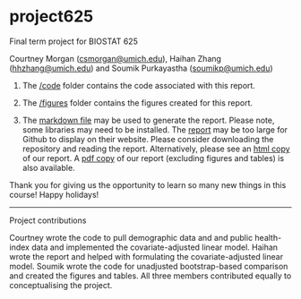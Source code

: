 # project625

Final term project for BIOSTAT 625

Courtney Morgan (csmorgan@umich.edu), Haihan Zhang (hhzhang@umich.edu) and Soumik Purkayastha (soumikp@umich.edu)

1. The [/code](https://github.com/soumikp/project625/tree/main/code) folder contains the code associated with this report. 

2. The [/figures](https://github.com/soumikp/project625/tree/main/figures) folder contains the figures created for this report. 

3. The [markdown file](https://github.com/soumikp/project625/blob/main/report.Rmd) may be used to generate the report. Please note, some libraries may need to be installed. The [report](https://github.com/soumikp/project625/blob/main/report.html) may be too large for Github to display on their website. Please consider downloading the repository and reading the report. Alternatively, please see an [html copy](https://rpubs.com/soumikp/706808) of our report. A [pdf copy](https://github.com/soumikp/project625/blob/main/report_no_figures_tables.pdf) of our report (excluding figures and tables) is also available.

Thank you for giving us the opportunity to learn so many new things in this course! Happy holidays! 

<hr>

Project contributions

Courtney wrote the code to pull demographic data and and public health-index data and implemented the covariate-adjusted linear model. Haihan wrote the report and helped with formulating the covariate-adjusted linear model. Soumik wrote the code for unadjusted bootstrap-based comparison and created the figures and tables. All three members contributed equally to conceptualising the project. 

